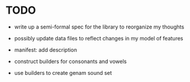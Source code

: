 # TODO

- write up a semi-formal spec for the library to reorganize my thoughts

- possibly update data files to reflect changes in my model of features

- manifest: add description

- construct builders for consonants and vowels

- use builders to create genam sound set
